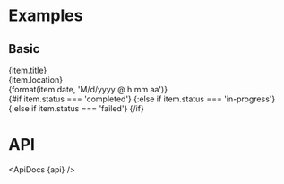 <script lang="ts">
	import { format } from 'date-fns';
	import { mdiCheck, mdiCircle, mdiClockOutline, mdiClose, mdiMapMarker } from '@mdi/js';

	import api from '$lib/components/Steps.svelte?raw&sveld';
  import ApiDocs from '$lib/components/ApiDocs.svelte';

	import Icon from '$lib/components/Icon.svelte';
	import Preview from '$lib/components/Preview.svelte';
	import Steps from '$lib/components/Steps.svelte';

	import { cls } from '$lib/utils/styles';

	const items = [
		{
			title: 'Label Created',
			location: 'United States',
			date: new Date('2021-06-04T16:53:00-04:00'),
			status: 'completed'
		},
		{
			title: 'Departure scan',
			location: 'Carlisle, PA',
			date: new Date('2021-06-04T16:53:00-04:00'),
			status: 'completed'
		},
		{
			title: 'Arrival scan',
			location: 'Huntington, WV',
			date: new Date('2021-06-04T16:53:00-04:00'),
			status: 'completed'
		},
		{
			title: 'Out for delivery',
			location: 'Lavalette, WV',
			date: new Date('2021-06-04T16:53:00-04:00'),
			status: 'in-progress'
		},
		{
			title: 'Delivery attempt failed',
			location: 'Lavalette, WV',
			date: new Date('2021-06-04T16:53:00-04:00'),
			status: 'failed'
		},
		{
			title: 'Delivered',
			location: 'Lavalette, WV',
			date: new Date('2021-06-04T16:53:00-04:00'),
			status: 'completed'
		}
	];
</script>

# Examples

## Basic

<Preview>
	<Steps {items}>
		<div slot="item" let:item>
			<div class="text-lg font-bold">{item.title}</div>
			<div class="text-sm text-black/50">
				<Icon path={mdiMapMarker} size="1rem" />
				{item.location}
			</div>
			<div class="text-sm text-black/50">
				<Icon path={mdiClockOutline} size=".9rem" />
				{format(item.date, 'M/d/yyyy @ h:mm aa')}
			</div>
		</div>
		<div slot="marker" let:item>
			<div
				class={cls('w-4 h-4 flex-shrink-0 rounded-full flex items-center', {
					'bg-green-500': item.status === 'completed',
					'border-2 border-blue-500 bg-blue-100': item.status === 'in-progress',
					'bg-red-500': item.status === 'failed'
				})}
			>
				{#if item.status === 'completed'}
					<Icon path={mdiCheck} size="1rem" class="text-white" />
				{:else if item.status === 'in-progress'}
					<Icon path={mdiCircle} size="1rem" class="text-blue-500" />
				{:else if item.status === 'failed'}
					<Icon path={mdiClose} size="1rem" class="text-white" />
				{/if}
			</div>
		</div>
	</Steps>
</Preview>

# API

<ApiDocs {api} />
